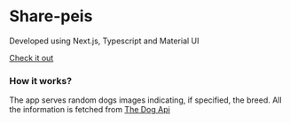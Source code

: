 # Share-peis

Developed using Next.js, Typescript and Material UI

[Check it out](https://share-peis.vercel.app/)

### How it works?

The app serves random dogs images indicating, if specified, the breed. All the information is fetched from [The Dog Api](https://www.thedogapi.com/)
